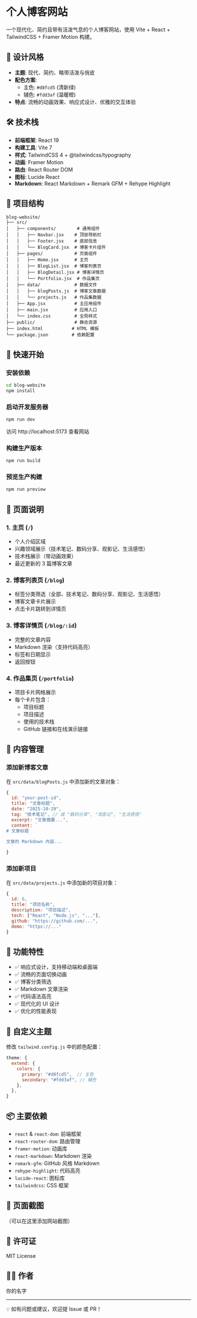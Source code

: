 # 个人博客网站

一个现代化、简约且带有活泼气息的个人博客网站，使用 Vite + React + TailwindCSS + Framer Motion 构建。

## 🎨 设计风格

- **主题**: 现代、简约、略带活泼与俏皮
- **配色方案**:
  - 主色: `#d8fcd5` (清新绿)
  - 辅色: `#fdd3af` (温暖橙)
- **特点**: 流畅的动画效果、响应式设计、优雅的交互体验

## 🛠️ 技术栈

- **前端框架**: React 19
- **构建工具**: Vite 7
- **样式**: TailwindCSS 4 + @tailwindcss/typography
- **动画**: Framer Motion
- **路由**: React Router DOM
- **图标**: Lucide React
- **Markdown**: React Markdown + Remark GFM + Rehype Highlight

## 📁 项目结构

```
blog-website/
├── src/
│   ├── components/        # 通用组件
│   │   ├── Navbar.jsx    # 顶部导航栏
│   │   ├── Footer.jsx    # 底部信息
│   │   └── BlogCard.jsx  # 博客卡片组件
│   ├── pages/            # 页面组件
│   │   ├── Home.jsx      # 主页
│   │   ├── BlogList.jsx  # 博客列表页
│   │   ├── BlogDetail.jsx # 博客详情页
│   │   └── Portfolio.jsx  # 作品集页
│   ├── data/             # 数据文件
│   │   ├── blogPosts.js  # 博客文章数据
│   │   └── projects.js   # 作品集数据
│   ├── App.jsx           # 主应用组件
│   ├── main.jsx          # 应用入口
│   └── index.css         # 全局样式
├── public/               # 静态资源
├── index.html           # HTML 模板
└── package.json         # 依赖配置

```

## 🚀 快速开始

### 安装依赖

```bash
cd blog-website
npm install
```

### 启动开发服务器

```bash
npm run dev
```

访问 http://localhost:5173 查看网站

### 构建生产版本

```bash
npm run build
```

### 预览生产构建

```bash
npm run preview
```

## 📄 页面说明

### 1. 主页 (`/`)

- 个人介绍区域
- 兴趣领域展示（技术笔记、数码分享、观影记、生活感悟）
- 技术栈展示（带动画效果）
- 最近更新的 3 篇博客文章

### 2. 博客列表页 (`/blog`)

- 标签分类筛选（全部、技术笔记、数码分享、观影记、生活感悟）
- 博客文章卡片展示
- 点击卡片跳转到详情页

### 3. 博客详情页 (`/blog/:id`)

- 完整的文章内容
- Markdown 渲染（支持代码高亮）
- 标签和日期显示
- 返回按钮

### 4. 作品集页 (`/portfolio`)

- 项目卡片网格展示
- 每个卡片包含：
  - 项目标题
  - 项目描述
  - 使用的技术栈
  - GitHub 链接和在线演示链接

## 📝 内容管理

### 添加新博客文章

在 `src/data/blogPosts.js` 中添加新的文章对象：

```javascript
{
  id: "your-post-id",
  title: "文章标题",
  date: "2025-10-29",
  tag: "技术笔记", // 或 "数码分享", "观影记", "生活感悟"
  excerpt: "文章摘要...",
  content: `
# 文章标题

文章的 Markdown 内容...
  `
}
```

### 添加新项目

在 `src/data/projects.js` 中添加新的项目对象：

```javascript
{
  id: 6,
  title: "项目名称",
  description: "项目描述",
  tech: ["React", "Node.js", "..."],
  github: "https://github.com/...",
  demo: "https://..."
}
```

## 🎯 功能特性

- ✅ 响应式设计，支持移动端和桌面端
- ✅ 流畅的页面切换动画
- ✅ 博客分类筛选
- ✅ Markdown 文章渲染
- ✅ 代码语法高亮
- ✅ 现代化的 UI 设计
- ✅ 优化的性能表现

## 🎨 自定义主题

修改 `tailwind.config.js` 中的颜色配置：

```javascript
theme: {
  extend: {
    colors: {
      primary: "#d8fcd5",  // 主色
      secondary: "#fdd3af", // 辅色
    },
  },
}
```

## 📦 主要依赖

- `react` & `react-dom`: 前端框架
- `react-router-dom`: 路由管理
- `framer-motion`: 动画库
- `react-markdown`: Markdown 渲染
- `remark-gfm`: GitHub 风格 Markdown
- `rehype-highlight`: 代码高亮
- `lucide-react`: 图标库
- `tailwindcss`: CSS 框架

## 📸 页面截图

（可以在这里添加网站截图）

## 📄 许可证

MIT License

## 👨‍💻 作者

你的名字

---

💡 如有问题或建议，欢迎提 Issue 或 PR！

